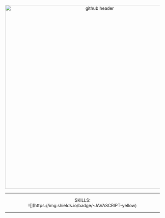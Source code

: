 <div align="center">

<img src="https://www.xtrafondos.com/wallpaper/3840x2160/5487-comer-dormir-codificar-repetir.html#&gid=1&pid=2" alt="github header" width="600"/>
<hr>
SKILLS:
<br>
  ![](https://img.shields.io/badge/-JAVASCRIPT-yellow)
<br>
<hr>
</div>
